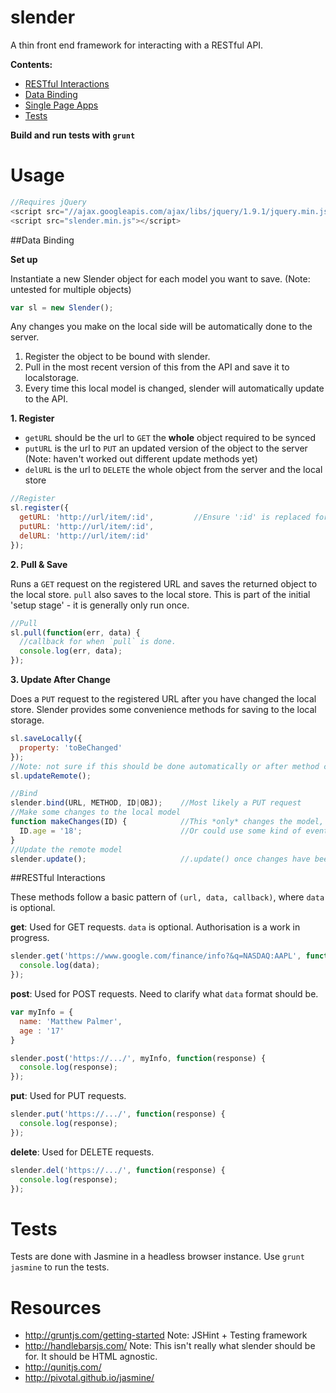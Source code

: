 slender
=======

A thin front end framework for interacting with a RESTful API.

**Contents:**
- [RESTful Interactions](#restful-interactions)
- [Data Binding](#data-binding)
- [Single Page Apps](#single-page-apps)
- [Tests](#tests)

**Build and run tests with `grunt`**

Usage
=====

```js
//Requires jQuery
<script src="//ajax.googleapis.com/ajax/libs/jquery/1.9.1/jquery.min.js"></script>
<script src="slender.min.js"></script>
```

##Data Binding

__Set up__

Instantiate a new Slender object for each model you want to save. (Note: untested for multiple objects)
```js
var sl = new Slender();
```

Any changes you make on the local side will be automatically done to the server.
  1. Register the object to be bound with slender.
  2. Pull in the most recent version of this from the API and save it to localstorage.
  3. Every time this local model is changed, slender will automatically update to the API.

__1. Register__

- `getURL` should be the url to `GET` the **whole** object required to be synced
- `putURL` is the url to `PUT` an updated version of the object to the server (Note: haven't worked out different update methods yet)
- `delURL` is the url to `DELETE` the whole object from the server and the local store

```js
//Register
sl.register({
  getURL: 'http://url/item/:id',         //Ensure ':id' is replaced for your object
  putURL: 'http://url/item/:id',
  delURL: 'http://url/item/:id'
});
```

__2. Pull & Save__

Runs a `GET` request on the registered URL and saves the returned object to the local store. `pull` also saves to the local store. This is part of the initial 'setup stage' - it is generally only run once.

```js
//Pull
sl.pull(function(err, data) {
  //callback for when `pull` is done. 
  console.log(err, data);
});
```

__3. Update After Change__

Does a `PUT` request to the registered URL after you have changed the local store. Slender provides some convenience methods for saving to the local storage.

```js
sl.saveLocally({
  property: 'toBeChanged'
});
//Note: not sure if this should be done automatically or after method called
sl.updateRemote();
```


```js
//Bind
slender.bind(URL, METHOD, ID|OBJ);    //Most likely a PUT request
//Make some changes to the local model
function makeChanges(ID) {            //This *only* changes the model, the views still need to be worked out.
  ID.age = '18';                      //Or could use some kind of evented system. i.e., ID.on('change').update();
}
//Update the remote model
slender.update();                     //.update() once changes have been made. 
```


##RESTful Interactions

These methods follow a basic pattern of `(url, data, callback)`, where `data` is optional.

**get**: Used for GET requests. `data` is optional. Authorisation is a work in progress.
```js
slender.get('https://www.google.com/finance/info?&q=NASDAQ:AAPL', function(response) {
  console.log(data);
});
```

**post**: Used for POST requests. Need to clarify what `data` format should be.
```js
var myInfo = {
  name: 'Matthew Palmer',
  age : '17'
}

slender.post('https://.../', myInfo, function(response) {
  console.log(response);
});
```

**put**: Used for PUT requests.
```js
slender.put('https://.../', function(response) {
  console.log(response);
});
```

**delete**: Used for DELETE requests.
```js
slender.del('https://.../', function(response) {
  console.log(response);
});
```


Tests
=====

Tests are done with Jasmine in a headless browser instance. Use `grunt jasmine` to run the tests.

Resources
=========

- http://gruntjs.com/getting-started    Note: JSHint + Testing framework
- http://handlebarsjs.com/    Note: This isn't really what slender should be for. It should be HTML agnostic.
- http://qunitjs.com/
- http://pivotal.github.io/jasmine/
